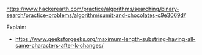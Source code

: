 https://www.hackerearth.com/practice/algorithms/searching/binary-search/practice-problems/algorithm/sumit-and-chocolates-c9e3069d/

Explain:
- https://www.geeksforgeeks.org/maximum-length-substring-having-all-same-characters-after-k-changes/
